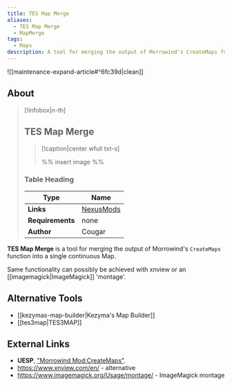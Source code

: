 ```yaml
---
title: TES Map Merge
aliases:
  - TES Map Merge
  - MapMerge
tags:
  - Maps
description: A tool for merging the output of Morrowind's CreateMaps function into a single continuous Map.
---
```


![[maintenance-expand-article#^6fc39d|clean]]

## About

> [!infobox|n-th]
> 
> ## TES Map Merge
> 
> > [!caption|center wfull txt-s]
> > 
> > %% insert image %%
> > 
> 
> ### Table Heading
> 
> | Type | Name |
> | --- | --- |
> | **Links** | [NexusMods](https://www.nexusmods.com/morrowind/mods/43827) |
> | **Requirements** | none |
> | **Author** | Cougar |

**TES Map Merge** is a tool for merging the output of Morrowind's `CreateMaps` function into a single continuous Map.

Same functionality can possibly be achieved with xnview or an [[imagemagick|ImageMagick]] 'montage'.

## Alternative Tools

- [[kezymas-map-builder|Kezyma's Map Builder]]
- [[tes3map|TES3MAP]]

## External Links

- **UESP**, ["Morrowind Mod:CreateMaps"](https://en.m.uesp.net/wiki/Morrowind_Mod:CreateMaps).
- https://www.xnview.com/en/ - alternative
- https://www.imagemagick.org/Usage/montage/ - ImageMagick montage